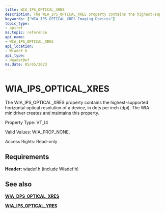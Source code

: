 ```yaml
---
title: WIA_IPS_OPTICAL_XRES
description: The WIA_IPS_OPTICAL_XRES property contains the highest-supported horizontal optical resolution of a device, in dots per inch (dpi). The WIA minidriver creates and maintains this property.
keywords: ["WIA_IPS_OPTICAL_XRES Imaging Devices"]
topic_type:
- apiref
ms.topic: reference
api_name:
- WIA_IPS_OPTICAL_XRES
api_location:
- Wiadef.h
api_type:
- HeaderDef
ms.date: 05/05/2023
---
```


# WIA_IPS_OPTICAL_XRES

The WIA_IPS_OPTICAL_XRES property contains the highest-supported horizontal optical resolution of a device, in dots per inch (dpi). The WIA minidriver creates and maintains this property.

Property Type: VT_I4

Valid Values: WIA_PROP_NONE.

Access Rights: Read-only

## Requirements

**Header:** wiadef.h (include Wiadef.h)

## See also

[**WIA_DPS_OPTICAL_XRES**](wia-dps-optical-xres.md)

[**WIA_IPS_OPTICAL_YRES**](wia-ips-optical-yres.md)
